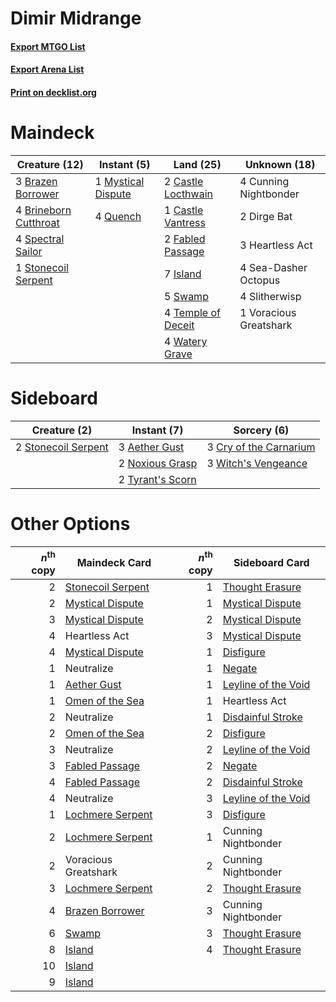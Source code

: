 # Dimir Midrange

#### [Export MTGO List](../collection/Dimir%20Midrange/Dimir%20Midrange.txt)
#### [Export Arena List](../collection/Dimir%20Midrange/Dimir%20Midrange_arena.txt)
#### [Print on decklist.org](http://decklist.org/?deckmain=3%09Brazen%20Borrower%0A4%09Brineborn%20Cutthroat%0A2%09Castle%20Locthwain%0A1%09Castle%20Vantress%0A4%09Cunning%20Nightbonder%0A2%09Dirge%20Bat%0A2%09Fabled%20Passage%0A3%09Heartless%20Act%0A7%09Island%0A1%09Mystical%20Dispute%0A4%09Quench%0A4%09Sea-Dasher%20Octopus%0A4%09Slitherwisp%0A4%09Spectral%20Sailor%0A1%09Stonecoil%20Serpent%0A5%09Swamp%0A4%09Temple%20of%20Deceit%0A1%09Voracious%20Greatshark%0A4%09Watery%20Grave&deckside=3%09Aether%20Gust%0A3%09Cry%20of%20the%20Carnarium%0A2%09Noxious%20Grasp%0A2%09Stonecoil%20Serpent%0A2%09Tyrant's%20Scorn%0A3%09Witch's%20Vengeance)
# Maindeck

|                                         Creature (12)                                          |                                         Instant (5)                                         |                                          Land (25)                                          |     Unknown (18)     |
|------------------------------------------------------------------------------------------------|---------------------------------------------------------------------------------------------|---------------------------------------------------------------------------------------------|----------------------|
|3 [Brazen Borrower](http://gatherer.wizards.com/Pages/Card/Details.aspx?multiverseid=473001)    |1 [Mystical Dispute](http://gatherer.wizards.com/Pages/Card/Details.aspx?multiverseid=473020)|2 [Castle Locthwain](http://gatherer.wizards.com/Pages/Card/Details.aspx?multiverseid=473203)|4 Cunning Nightbonder |
|4 [Brineborn Cutthroat](http://gatherer.wizards.com/Pages/Card/Details.aspx?multiverseid=466804)|4 [Quench](http://gatherer.wizards.com/Pages/Card/Details.aspx?multiverseid=457192)          |1 [Castle Vantress](http://gatherer.wizards.com/Pages/Card/Details.aspx?multiverseid=473204) |2 Dirge Bat           |
|4 [Spectral Sailor](http://gatherer.wizards.com/Pages/Card/Details.aspx?multiverseid=466830)    |                                                                                             |2 [Fabled Passage](http://gatherer.wizards.com/Pages/Card/Details.aspx?multiverseid=473206)  |3 Heartless Act       |
|1 [Stonecoil Serpent](http://gatherer.wizards.com/Pages/Card/Details.aspx?multiverseid=473197)  |                                                                                             |7 [Island](http://gatherer.wizards.com/Pages/Card/Details.aspx?multiverseid=439857)          |4 Sea-Dasher Octopus  |
|                                                                                                |                                                                                             |5 [Swamp](http://gatherer.wizards.com/Pages/Card/Details.aspx?multiverseid=439858)           |4 Slitherwisp         |
|                                                                                                |                                                                                             |4 [Temple of Deceit](http://gatherer.wizards.com/Pages/Card/Details.aspx?multiverseid=373734)|1 Voracious Greatshark|
|                                                                                                |                                                                                             |4 [Watery Grave](http://gatherer.wizards.com/Pages/Card/Details.aspx?multiverseid=405114)    |                      |


# Sideboard

|                                         Creature (2)                                         |                                        Instant (7)                                        |                                           Sorcery (6)                                           |
|----------------------------------------------------------------------------------------------|-------------------------------------------------------------------------------------------|-------------------------------------------------------------------------------------------------|
|2 [Stonecoil Serpent](http://gatherer.wizards.com/Pages/Card/Details.aspx?multiverseid=473197)|3 [Aether Gust](http://gatherer.wizards.com/Pages/Card/Details.aspx?multiverseid=466796)   |3 [Cry of the Carnarium](http://gatherer.wizards.com/Pages/Card/Details.aspx?multiverseid=457214)|
|                                                                                              |2 [Noxious Grasp](http://gatherer.wizards.com/Pages/Card/Details.aspx?multiverseid=466864) |3 [Witch's Vengeance](http://gatherer.wizards.com/Pages/Card/Details.aspx?multiverseid=473073)   |
|                                                                                              |2 [Tyrant's Scorn](http://gatherer.wizards.com/Pages/Card/Details.aspx?multiverseid=461152)|                                                                                                 |


# Other Options

|*n*<sup>th</sup> copy|                                       Maindeck Card                                        |*n*<sup>th</sup> copy|                                        Sideboard Card                                        |
|--------------------:|--------------------------------------------------------------------------------------------|--------------------:|----------------------------------------------------------------------------------------------|
|                    2|[Stonecoil Serpent](http://gatherer.wizards.com/Pages/Card/Details.aspx?multiverseid=473197)|                    1|[Thought Erasure](http://gatherer.wizards.com/Pages/Card/Details.aspx?multiverseid=452956)    |
|                    2|[Mystical Dispute](http://gatherer.wizards.com/Pages/Card/Details.aspx?multiverseid=473020) |                    1|[Mystical Dispute](http://gatherer.wizards.com/Pages/Card/Details.aspx?multiverseid=473020)   |
|                    3|[Mystical Dispute](http://gatherer.wizards.com/Pages/Card/Details.aspx?multiverseid=473020) |                    2|[Mystical Dispute](http://gatherer.wizards.com/Pages/Card/Details.aspx?multiverseid=473020)   |
|                    4|Heartless Act                                                                               |                    3|[Mystical Dispute](http://gatherer.wizards.com/Pages/Card/Details.aspx?multiverseid=473020)   |
|                    4|[Mystical Dispute](http://gatherer.wizards.com/Pages/Card/Details.aspx?multiverseid=473020) |                    1|[Disfigure](http://gatherer.wizards.com/Pages/Card/Details.aspx?multiverseid=442076)          |
|                    1|Neutralize                                                                                  |                    1|[Negate](http://gatherer.wizards.com/Pages/Card/Details.aspx?multiverseid=423707)             |
|                    1|[Aether Gust](http://gatherer.wizards.com/Pages/Card/Details.aspx?multiverseid=466796)      |                    1|[Leyline of the Void](http://gatherer.wizards.com/Pages/Card/Details.aspx?multiverseid=107682)|
|                    1|[Omen of the Sea](http://gatherer.wizards.com/Pages/Card/Details.aspx?multiverseid=476309)  |                    1|Heartless Act                                                                                 |
|                    2|Neutralize                                                                                  |                    1|[Disdainful Stroke](http://gatherer.wizards.com/Pages/Card/Details.aspx?multiverseid=420705)  |
|                    2|[Omen of the Sea](http://gatherer.wizards.com/Pages/Card/Details.aspx?multiverseid=476309)  |                    2|[Disfigure](http://gatherer.wizards.com/Pages/Card/Details.aspx?multiverseid=442076)          |
|                    3|Neutralize                                                                                  |                    2|[Leyline of the Void](http://gatherer.wizards.com/Pages/Card/Details.aspx?multiverseid=107682)|
|                    3|[Fabled Passage](http://gatherer.wizards.com/Pages/Card/Details.aspx?multiverseid=473206)   |                    2|[Negate](http://gatherer.wizards.com/Pages/Card/Details.aspx?multiverseid=423707)             |
|                    4|[Fabled Passage](http://gatherer.wizards.com/Pages/Card/Details.aspx?multiverseid=473206)   |                    2|[Disdainful Stroke](http://gatherer.wizards.com/Pages/Card/Details.aspx?multiverseid=420705)  |
|                    4|Neutralize                                                                                  |                    3|[Leyline of the Void](http://gatherer.wizards.com/Pages/Card/Details.aspx?multiverseid=107682)|
|                    1|[Lochmere Serpent](http://gatherer.wizards.com/Pages/Card/Details.aspx?multiverseid=473157) |                    3|[Disfigure](http://gatherer.wizards.com/Pages/Card/Details.aspx?multiverseid=442076)          |
|                    2|[Lochmere Serpent](http://gatherer.wizards.com/Pages/Card/Details.aspx?multiverseid=473157) |                    1|Cunning Nightbonder                                                                           |
|                    2|Voracious Greatshark                                                                        |                    2|Cunning Nightbonder                                                                           |
|                    3|[Lochmere Serpent](http://gatherer.wizards.com/Pages/Card/Details.aspx?multiverseid=473157) |                    2|[Thought Erasure](http://gatherer.wizards.com/Pages/Card/Details.aspx?multiverseid=452956)    |
|                    4|[Brazen Borrower](http://gatherer.wizards.com/Pages/Card/Details.aspx?multiverseid=473001)  |                    3|Cunning Nightbonder                                                                           |
|                    6|[Swamp](http://gatherer.wizards.com/Pages/Card/Details.aspx?multiverseid=439858)            |                    3|[Thought Erasure](http://gatherer.wizards.com/Pages/Card/Details.aspx?multiverseid=452956)    |
|                    8|[Island](http://gatherer.wizards.com/Pages/Card/Details.aspx?multiverseid=439857)           |                    4|[Thought Erasure](http://gatherer.wizards.com/Pages/Card/Details.aspx?multiverseid=452956)    |
|                   10|[Island](http://gatherer.wizards.com/Pages/Card/Details.aspx?multiverseid=439857)           |                     |                                                                                              |
|                    9|[Island](http://gatherer.wizards.com/Pages/Card/Details.aspx?multiverseid=439857)           |                     |                                                                                              |

